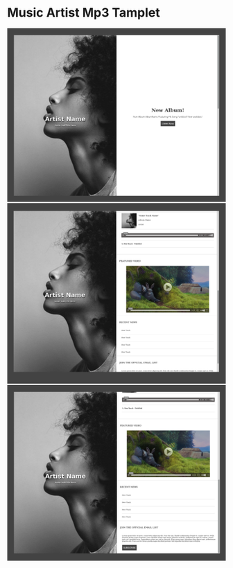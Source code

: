 # Music Artist Mp3 Tamplet
![screenshot](https://github.com/moseleygj/WebPages/blob/master/MusicArtistPromotionSite/Screenshot%20from%202018-01-09%2021-08-59.png)
![screenshot](https://github.com/moseleygj/WebPages/blob/master/MusicArtistPromotionSite/Screenshot%20from%202018-01-09%2021-09-07.png)
![screenshot](https://github.com/moseleygj/WebPages/blob/master/MusicArtistPromotionSite/Screenshot%20from%202018-01-09%2021-08-52.png)



